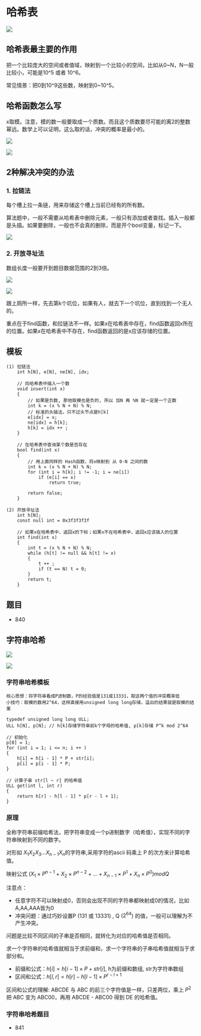 # 哈希表

![](imgs/1.png)

## 哈希表最主要的作用

把一个比较庞大的空间或者值域，映射到一个比较小的空间，比如从0~N，N一般比较小，可能是10^5 或者 10^6。

常见情景：把0到10^9这些数，映射到0~10^5。

## 哈希函数怎么写

x取模。注意，模的数一般要取成一个质数。而且这个质数要尽可能的离2的整数幂远。数学上可以证明，这么取的话，冲突的概率是最小的。

![](imgs/2.png)

![](imgs/3.png)

## 2种解决冲突的办法

### 1. 拉链法

每个槽上拉一条链，用来存储这个槽上当前已经有的所有数。

算法题中，一般不需要从哈希表中删除元素，一般只有添加或者查找。插入一般都是头插。如果要删除，一般也不会真的删除，而是开个bool变量，标记一下。

![](imgs/4.png)

### 2. 开放寻址法

数组长度一般要开到题目数据范围的2到3倍。

![](imgs/5.png)

![](imgs/6.png)

跟上厕所一样，先去第k个坑位，如果有人，就去下一个坑位，直到找到一个无人的。

重点在于find函数，和拉链法不一样。如果x在哈希表中存在，find函数返回x所在的位置。如果x在哈希表中不存在，find函数返回的是x应该存储的位置。

## 模板

```
(1) 拉链法
    int h[N], e[N], ne[N], idx;

    // 向哈希表中插入一个数
    void insert(int x)
    {
        // 如果是负数, 那他取模也是负的, 所以 加N 再 %N 就一定是一个正数
        int k = (x % N + N) % N;
        // 标准的头插法，只不过头节点是h[k]
        e[idx] = x;
        ne[idx] = h[k];
        h[k] = idx ++ ;
    }

    // 在哈希表中查询某个数是否存在
    bool find(int x)
    {
        // 用上面同样的 Hash函数，将x映射到 从 0-N 之间的数
        int k = (x % N + N) % N;
        for (int i = h[k]; i != -1; i = ne[i])
            if (e[i] == x)
                return true;

        return false;
    }

(2) 开放寻址法
    int h[N];
    const null int = 0x3f3f3f3f

    // 如果x在哈希表中，返回x的下标；如果x不在哈希表中，返回x应该插入的位置
    int find(int x)
    {
        int t = (x % N + N) % N;
        while (h[t] != null && h[t] != x)
        {
            t ++ ;
            if (t == N) t = 0;
        }
        return t;
    }
```

## 题目

- 840

## 字符串哈希

![](imgs/7.png)

![](imgs/8.png)

### 字符串哈希模板

```
核心思想：将字符串看成P进制数，P的经验值是131或13331，取这两个值的冲突概率低
小技巧：取模的数用2^64，这样直接用unsigned long long存储，溢出的结果就是取模的结果

typedef unsigned long long ULL;
ULL h[N], p[N]; // h[k]存储字符串前k个字母的哈希值, p[k]存储 P^k mod 2^64

// 初始化
p[0] = 1;
for (int i = 1; i <= n; i ++ )
{
    h[i] = h[i - 1] * P + str[i];
    p[i] = p[i - 1] * P;
}

// 计算子串 str[l ~ r] 的哈希值
ULL get(int l, int r)
{
    return h[r] - h[l - 1] * p[r - l + 1];
}
```

### 原理

全称字符串前缀哈希法，把字符串变成一个p进制数字（哈希值），实现不同的字符串映射到不同的数字。

对形如 $X_1X_2X_3...X_{n-1}X_n$的字符串,采用字符的ascii 码乘上 P 的次方来计算哈希值。

映射公式 $(X_1 \times P^{n-1}+X_2 \times P^{n-2}+...+X_{n-1} \times P^{1}+X_n \times P^0) mod Q$

注意点：

- 任意字符不可以映射成0，否则会出现不同的字符串都映射成0的情况，比如A,AA,AAA皆为0
- 冲突问题：通过巧妙设置P (131 或 13331) , Q ($2^{64}$)
  的值，一般可以理解为不产生冲突。

问题是比较不同区间的子串是否相同，就转化为对应的哈希值是否相同。

求一个字符串的哈希值就相当于求前缀和，求一个字符串的子串哈希值就相当于求部分和。

- 前缀和公式：$h[i]=h[i-1] \times P + str[i]$, h为前缀和数组, str为字符串数组
- 区间和公式：$h[l,r] = h[r] - h[l-1] \times P^{r-l+1}$

区间和公式的理解: ABCDE 与 ABC 的前三个字符值是一样，只差两位，乘上 $P^2$ 把 ABC 变为 ABC00，再用 ABCDE - ABC00 得到 DE 的哈希值。

### 字符串哈希题目

- 841
